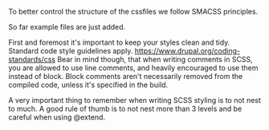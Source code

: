 To better control the structure of the cssfiles we follow SMACSS principles.

So far example files are just added.



First and foremost it's important to keep your styles clean and tidy.
Standard code style guidelines apply.
https://www.drupal.org/coding-standards/css
Bear in mind though, that when writing comments in SCSS, you are allowed to use
line comments, and heavily encouraged to use them instead of block.
Block comments aren't necessarily removed from the compiled code, unless it's
specified in the build.

A very important thing to remember when writing SCSS styling is to not nest
to much. A good rule of thumb is to not nest more than 3 levels and be careful
when using @extend.
